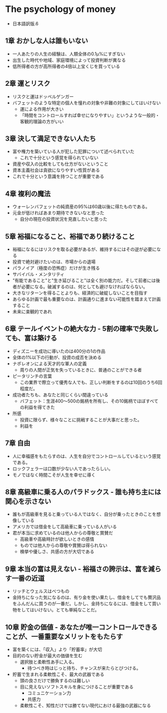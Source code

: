 # The psychology of money

* 日本語訳版.6


## 1章 おかしな人は誰もいない

* 一人あたりの人生の経験は、人類全体の0.1μ%にすぎない
* 出生した時代や地域、家庭環境によって投資判断が異なる
* 低所得者の方が高所得者の4倍以上宝くじを買っている

## 2章 運とリスク

* リスクと運はドッペルゲンガー
* バフェットのような特定の個人を憧れの対象や非難の対象にしてはいけない
  * 運による作用が大きい
  * 「時間をコントロールすれば幸せになりやすい」というような一般的・客観的理論の方がいい

## 3章 決して満足できない人たち

* 富や権力を築いている人が犯した犯罪について述べられていた
  * これで十分という感覚を得られていない
* 資産や収入の比較をしても仕方がないということ
* 資本主義社会は貪欲になりやすい性質がある
* これで十分という意識を持つことが重要である

## 4章 複利の魔法

* ウォーレンバフェットの純資産の95%は60歳以後に得たものである。
* 元金が低ければあまり期待できないなと思った
  * 自分の現在の投資状況を見直したいと思った

## 5章 裕福になること、裕福であり続けること

* 裕福になるにはリスクを取る必要があるが、維持するにはその逆が必要になる
* 投資で絶対避けたいのは、市場からの退場
* パラノイア（極度の恐怖症）だけが生き残る
* サバイバル・メンタリティ
* "有能であること"と"生き延びること"は全く別の能力だ。そして前者には後者が必要になる。破滅するのは、何としても避けなければならない。
* 大きなリターンを得ることよりも、経済的に破綻しないことを目指す
* あらゆる計画で最も重要なのは、計画通りに進まない可能性を踏まえて計画すること
* 未来に楽観的であれ

## 6章 テールイベントの絶大な力 - 5割の確率で失敗しても、富は築ける

* ディズニーを成功に導いたのは400分の1の作品
* 全体の1%以下の行動が、投資の成否を決める
* ナポレオンによる天才的な軍人の定義
  * 周りの人間が正気を失っているときに、普通のことができる者
* ピータリンチの言葉
  * この業界で際立って優秀な人でも、正しい判断をするのは10回のうち6回程度だ。
* 成功者たちも、あなたと同じくらい間違っている
  * バフェット：生涯400〜500の銘柄を所有し、その10銘柄でほぼすべての利益を得てきた
* 所感
  * 投資に限らず、様々なことに挑戦することが大事だと思った。
  * 利益を

## 7章 自由

* 人に幸福感をもたらすのは、人生を自分でコントロールしているという感覚である。
* ロックフェラーは口数が少ない人であったらしい。
* モノではなく時間こそが人生を幸せに導く

## 8章 高級車に乗る人のパラドックス - 誰も持ち主には関心を示さない

* 誰もが高級車を見ると乗っている人ではなく、自分が乗ったときのことを想像している
* アメリカでは借金をして高級車に乗っている人がいる
* 君が本当に求めているのは他人からの尊敬と賞賛だ
  * 高級車や高級時計が欲しいときの感情
  * ものでは他人からの尊敬や賞賛は得られない
  * 検挙や優しさ、共感の方が大切である

## 9章 本当の富は見えない - 裕福さの誇示は、富を減らす一番の近道

* リッチとウェルスはべつもの
* 金持ちになった気になるのは、有り金を使い果たし、借金をしてでも贅沢品をふんだんに買うのが一番だ。しかし、金持ちになるには、借金をして買い物をしてはいけない。とても単純なことだ。

## 10章 貯金の価値 - あなたが唯一コントロールできることが、一番重要なメリットをもたらす

* 富を築くには、「収入」より「貯蓄率」が大切
* 目的のない貯金が最大の価値を生む
  * 選択肢と柔軟性あ手に入る。
    * 待つべき時はじっと待ち、チャンスが来たらとびつける。
* 貯蓄で生まれる柔軟性こそ、最大の武器である
  * 頭の良さだけで勝負するのは難しい
  * 目に見えないソフトスキルを身につけることが重要である
    * コミュニケーション力
    * 共感力
  * 柔軟性こそ、知性だけでは勝てない現代における最強の武器になる

